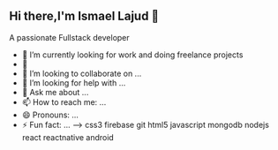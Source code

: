 ## Hi there,I'm Ismael Lajud 👋

A passionate Fullstack developer



- 🔭 I’m currently looking for work and doing freelance projects
- 🌱 
- 👯 I’m looking to collaborate on ...
- 🤔 I’m looking for help with ...
- 💬 Ask me about ...
- 📫 How to reach me: ...
- 😄 Pronouns: ...
- ⚡ Fun fact: ...
-->
css3 firebase git html5 javascript mongodb nodejs react reactnative  android   
